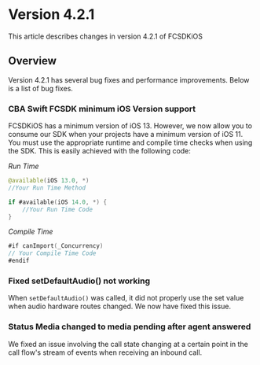 # Version 4.2.1

This article describes changes in version 4.2.1 of FCSDKiOS

## Overview

Version 4.2.1 has several bug fixes and performance improvements. Below is a list of bug fixes.

### CBA Swift FCSDK minimum iOS Version support
FCSDKiOS has a minimum version of iOS 13. However, we now allow you to consume our SDK when your projects have a minimum version of iOS 11. You must use the appropriate runtime and compile time checks when using the SDK. This is easily achieved with the following code:

*Run Time*
```swift
@available(iOS 13.0, *)
//Your Run Time Method
```

```swift
if #available(iOS 14.0, *) {
    //Your Run Time Code
}
```

*Compile Time*
```swift
#if canImport(_Concurrency)
// Your Compile Time Code
#endif

```
### Fixed **setDefaultAudio()** not working
When `setDefaultAudio()` was called, it did not properly use the set value when audio hardware routes changed. We now have fixed this issue.

### Status Media changed to media pending after agent answered
We fixed an issue involving the call state changing at a certain point in the call flow's stream of events when receiving an inbound call.

